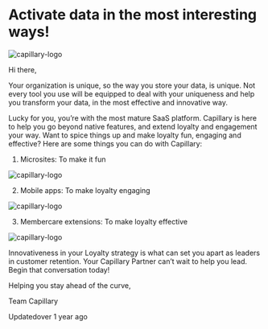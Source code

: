 # Activate data in the most interesting ways!

![capillary-logo](https://s3.amazonaws.com/fileservice.in/intouch_creative_assets/bb352b8f-d675-4c18-8cb7-720ac7d2.png)

Hi there,

Your organization is unique, so the way you store your data, is unique. Not every tool you use will be equipped to deal with your uniqueness and help you transform your data, in the most effective and innovative way.

Lucky for you, you’re with the most mature SaaS platform. Capillary is here to help you go beyond native features, and extend loyalty and engagement your way. Want to spice things up and make loyalty fun, engaging and effective? Here are some things you can do with Capillary:

1. Microsites: To make it fun

![capillary-logo](https://s3.amazonaws.com/fileservice.in/intouch_creative_assets/679aaee5-f636-40d9-ade7-5b171f2a.png)

2. Mobile apps: To make loyalty engaging

![capillary-logo](https://s3.amazonaws.com/fileservice.in/intouch_creative_assets/e05472b2-9295-480b-971b-ce965085.png)

3. Membercare extensions: To make loyalty effective

![capillary-logo](https://s3.amazonaws.com/fileservice.in/intouch_creative_assets/f126915a-28c0-43aa-bd74-15299a9b.png)

Innovativeness in your Loyalty strategy is what can set you apart as leaders in customer retention. Your Capillary Partner can’t wait to help you lead. Begin that conversation today!

Helping you stay ahead of the curve,

Team Capillary

Updatedover 1 year ago
